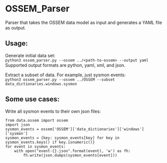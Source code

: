 # OSSEM_Parser
Parser that takes the OSSEM data model as input and generates a YAML file as output.


## Usage:
Generate initial data set:  
```python3 ossem_parser.py --ossem ../<path-to-ossem> --output yaml```  
Supported output formats are python, yaml, xml, and json.

Extract a subset of data. For example, just sysmon events:  
```python3 ossem_parser.py --ossem ../OSSEM --subset data_dictionaries.windows.sysmon```

## Some use cases:
Write all sysmon events to their own json files:
```
from data.ossem import ossem
import json
sysmon_events = ossem['OSSEM']['data_dictionaries']['windows']['sysmon']
sysmon_events = {key: sysmon_events[key] for key in sysmon_events.keys() if key.isnumeric()}
for event in sysmon_events:
    with open("event-{}.json".format(event), 'w') as fh:
        fh.write(json.dumps(sysmon_events[event]))
```
